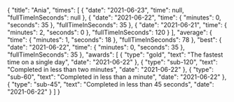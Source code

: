 {
  "title": "Ania",
  "times": [
    {
      "date": "2021-06-23",
      "time": null,
      "fullTimeInSeconds": null
    },
    {
      "date": "2021-06-22",
      "time": {
        "minutes": 0,
        "seconds": 35
      },
      "fullTimeInSeconds": 35
    },
    {
      "date": "2021-06-21",
      "time": {
        "minutes": 2,
        "seconds": 0
      },
      "fullTimeInSeconds": 120
    }
  ],
  "average": {
    "time": {
      "minutes": 1,
      "seconds": 18
    },
    "fullTimeInSeconds": 78
  },
  "best": {
    "date": "2021-06-22",
    "time": {
      "minutes": 0,
      "seconds": 35
    },
    "fullTimeInSeconds": 35
  },
  "awards": [
    {
      "type": "gold",
      "text": "The fastest time on a single day",
      "date": "2021-06-22"
    },
    {
      "type": "sub-120",
      "text": "Completed in less than two minutes",
      "date": "2021-06-22"
    },
    {
      "type": "sub-60",
      "text": "Completed in less than a minute",
      "date": "2021-06-22"
    },
    {
      "type": "sub-45",
      "text": "Completed in less than 45 seconds",
      "date": "2021-06-22"
    }
  ]
}